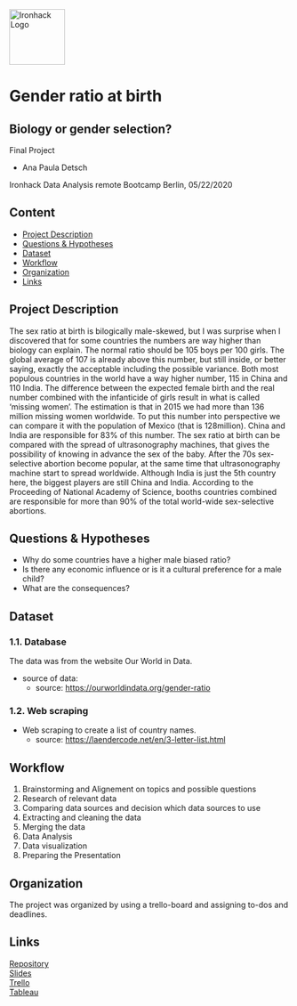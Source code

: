 <img src="https://bit.ly/2VnXWr2" alt="Ironhack Logo" width="100"/>

# Gender ratio at birth

## Biology or gender selection? 

Final Project 

- Ana Paula Detsch

Ironhack Data Analysis remote Bootcamp
Berlin, 05/22/2020


## Content

- [Project Description](#project-description)
- [Questions & Hypotheses](#questions-hypotheses)
- [Dataset](#dataset)
- [Workflow](#workflow)
- [Organization](#organization)
- [Links](#links)


## Project Description

The sex ratio at birth is bilogically male-skewed, but I was surprise when I discovered that for some countries the numbers are way higher than biology can explain. 
The normal ratio should be 105 boys per 100 girls. The global average of 107 is already above this number, but still inside, or better saying, exactly the acceptable including the possible variance.
Both most populous countries in the world have a way higher number, 115 in China and 110 India.
The difference between the expected female birth and the real number combined with the infanticide of girls result in what is called ‘missing women’. The estimation is that in 2015 we had more than 136 million missing women worldwide. To put this number into perspective we can compare it with the population of Mexico (that is 128million). China and India are responsible for 83% of this number. 
The sex ratio at birth can be compared with the spread of ultrasonography machines, that gives the possibility of knowing in advance the sex of the baby. 
After the 70s sex-selective abortion become popular, at the same time that ultrasonography machine start to spread worldwide. 
Although India is just the 5th country here, the biggest players are still China and India. According to the Proceeding of National Academy of Science, booths countries combined are responsible for more than 90% of the total world-wide sex-selective abortions.


## Questions & Hypotheses

- Why do some countries have a higher male biased ratio?
- Is there any economic influence or is it a cultural preference for a male child?
- What are the consequences?


## Dataset

### 1.1. Database
The data was from the website Our World in Data.
- source of data:
    - source: https://ourworldindata.org/gender-ratio
   
     
### 1.2. Web scraping
- Web scraping to create a list of country names.
    - source: https://laendercode.net/en/3-letter-list.html


## Workflow

1. Brainstorming and Alignement on topics and possible questions
2. Research of relevant data 
3. Comparing data sources and decision which data sources to use
4. Extracting and cleaning the data
4. Merging the data
5. Data Analysis
6. Data visualization 
7. Preparing the Presentation 


## Organization

The project was organized by using a trello-board and assigning to-dos and deadlines.


## Links

[Repository](https://github.com/anadetsch/gender-ratio-birth)  
[Slides](https://docs.google.com/presentation/d/170fDac3tXpiurdGPdx8GnfAwXG1KJaLn22swhNVtURs/edit?usp=sharing)  
[Trello](https://trello.com/b/rrpFX1gq/final-project)  
[Tableau](https://public.tableau.com/profile/ana.paula.detsch#!/vizhome/Genderratioatbirth_15902254431850/Story1?publish=yes)  

